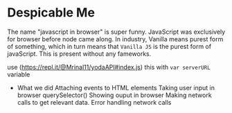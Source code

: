 # Despicable Me

The name "javascript in browser" is super funny. JavaScript was exclusively for browser before node came along. In industry, Vanilla means purest form of something, which in turn means that ```Vanilla JS``` is the purest form of javaScript. This is present without any fameworks.

use (https://repl.it/@Mrinal11/yodaAPI#index.js) this with ```var serverURL``` variable

- What we did
Attaching events to HTML elements
Taking user input in browser
querySelector()
Showing ouput in browser
Making network calls to get relevant data.
Error handling network calls
